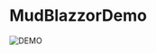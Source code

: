 # MudBlazzorDemo

![DEMO](https://ft.syncfusion.com/featuretour/aspnet-core-blazor-razor-components/images/image-editor/blazor-image-editor-path-support.png)
